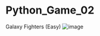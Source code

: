 # Python_Game_02
 Galaxy Fighters (Easy)
![image](https://github.com/user-attachments/assets/4ffe740e-85ca-4352-a2f6-dd04b2416150)
